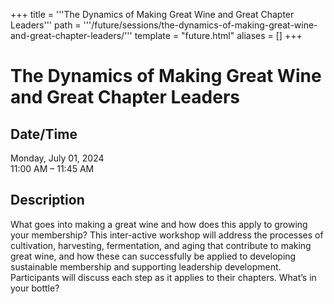 +++
title = '''The Dynamics of Making Great Wine and Great Chapter Leaders'''
path = '''/future/sessions/the-dynamics-of-making-great-wine-and-great-chapter-leaders/'''
template = "future.html"
aliases = []
+++

<h1>The Dynamics of Making Great Wine and Great Chapter Leaders</h1>

<h2>Date/Time</h2>
<p>Monday, July 01, 2024<br>
11:00 AM – 11:45 AM</p>
<h2>Description</h2>

What goes into making a great wine and how does this apply to growing your membership?  This inter-active workshop will address the processes of cultivation, harvesting, fermentation, and aging that contribute to making great wine, and how these can successfully be applied to developing sustainable membership and supporting leadership development.  Participants will discuss each step as it applies to their chapters. What’s in your bottle?


